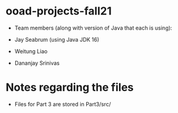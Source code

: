 # ooad-projects-fall21
- Team members (along with version of Java that each is using):

- Jay Seabrum (using Java JDK 16)
- Weitung Liao
- Dananjay Srinivas

# Notes regarding the files 
- Files for Part 3 are stored in Part3/src/




